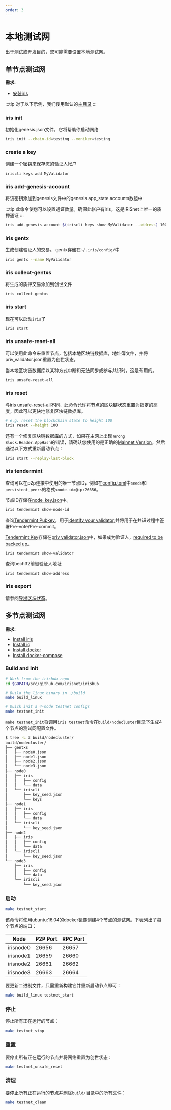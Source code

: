 ```yaml
---
order: 3
---
```


# 本地测试网

出于测试或开发目的，您可能需要设置本地测试网。

## 单节点测试网

**需求:**

- [安装iris](../get-started/install.md)

:::tip
对于以下示例，我们使用默认的[主目录](intro.md#home-directory)
:::

### iris init

初始化genesis.json文件，它将帮助你启动网络

```bash
iris init --chain-id=testing --moniker=testing
```

### create a key

创建一个密钥来保存您的验证人帐户

```bash
iriscli keys add MyValidator
```

### iris add-genesis-account

将该密钥添加到genesis文件中的genesis.app_state.accounts数组中

:::tip
此命令使您可以设置通证数量。确保此帐户有iris，这是IRISnet上唯一的质押通证
:::

```bash
iris add-genesis-account $(iriscli keys show MyValidator --address) 100000000iris
```

### iris gentx

生成创建验证人的交易。 gentx存储在`~/.iris/config/`中

```bash
iris gentx --name MyValidator
```

### iris collect-gentxs

将生成的质押交易添加到创世文件

```bash
iris collect-gentxs
```

### iris start

现在可以启动`iris`了

```bash
iris start
```

### iris unsafe-reset-all

可以使用此命令来重置节点，包括本地区块链数据库，地址簿文件，并将priv_validator.json重置为创世状态。

当本地区块链数据库以某种方式中断和无法同步或参与共识时，这是有用的。

```bash
iris unsafe-reset-all
```

### iris reset

与[iris unsafe-reset-all](#iris-unsafe-reset-all)不同，此命令允许将节点的区块链状态重置为指定的高度，因此可以更快地修复区块链数据库。

```bash
# e.g. reset the blockchain state to height 100
iris reset --height 100
```

还有一个修复区块链数据库的方式，如果在主网上出现 `Wrong Block.Header.AppHash`的错误，请确认您使用的是正确的[Mainnet Version](../get-started/install.md#latest-version)，然后通过以下方式重新启动节点：

```bash
iris start --replay-last-block
```

### iris tendermint

查询可以在p2p连接中使用的唯一节点ID，例如在[config.toml](intro.md#cnofig.toml)中`seeds`和`persistent_peers`的格式`<node-id>@ip:26656`。

节点ID存储在[node_key.json](intro.md#node_key.json)中。

```bash
iris tendermint show-node-id
```

 查询[Tendermint Pubkey](../concepts/validator-faq.md#tendermint-key)，用于[identify your validator](../cli-client/stake/create-validator.md),并将用于在共识过程中签署Pre-vote/Pre-commit。

[Tendermint Key](../concepts/validator-faq.md#tendermint-key)存储在[priv_validator.json](intro.md#priv_validator.json)中，如果成为验证人，[required to be backed up](../concepts/validator-faq.md#how-to-backup-the-validator)。

```bash
iris tendermint show-validator
```

查询bech32前缀验证人地址

```bash
iris tendermint show-address
```

### iris export

请参阅[导出区块状态](export.md)。

## 多节点测试网

**需求:**

- [Install iris](../get-started/install.md)
- [Install jq](https://stedolan.github.io/jq/download/)
- [Install docker](https://docs.docker.com/engine/installation/)
- [Install docker-compose](https://docs.docker.com/compose/install/)

### Build and Init

```bash
# Work from the irishub repo
cd $GOPATH/src/github.com/irisnet/irishub

# Build the linux binary in ./build
make build_linux

# Quick init a 4-node testnet configs
make testnet_init
```

`make testnet_init`将调用`iris testnet`命令在`build/nodecluster`目录下生成4个节点的测试网配置文件。

```bash
$ tree -L 3 build/nodecluster/
build/nodecluster/
├── gentxs
│   ├── node0.json
│   ├── node1.json
│   ├── node2.json
│   └── node3.json
├── node0
│   ├── iris
│   │   ├── config
│   │   └── data
│   └── iriscli
│       ├── key_seed.json
│       └── keys
├── node1
│   ├── iris
│   │   ├── config
│   │   └── data
│   └── iriscli
│       └── key_seed.json
├── node2
│   ├── iris
│   │   ├── config
│   │   └── data
│   └── iriscli
│       └── key_seed.json
└── node3
    ├── iris
    │   ├── config
    │   └── data
    └── iriscli
        └── key_seed.json
```

### 启动

```bash
make testnet_start
```

该命令将使用ubuntu:16.04的docker镜像创建4个节点的测试网。下表列出了每个节点的端口：

| Node      | P2P Port | RPC Port |
| --------- | -------- | -------- |
| irisnode0 | 26656    | 26657    |
| irisnode1 | 26659    | 26660    |
| irisnode2 | 26661    | 26662    |
| irisnode3 | 26663    | 26664    |

要更新二进制文件，只需重新构建它并重新启动节点即可：

```bash
make build_linux testnet_start
```

### 停止

停止所有正在运行的节点：

```bash
make testnet_stop
```

### 重置

要停止所有正在运行的节点并将网络重置为创世状态：

```bash
make testnet_unsafe_reset
```

### 清理

要停止所有正在运行的节点并删除`build/`目录中的所有文件：

```bash
make testnet_clean
```
